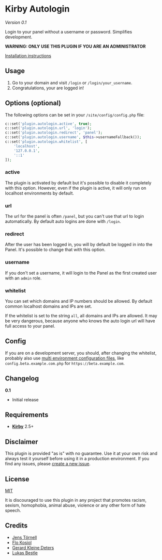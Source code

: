 # Kirby Autologin

*Version 0.1*

Login to your panel without a username or password. Simplifies development.

**WARNING: ONLY USE THIS PLUGIN IF YOU ARE AN ADMINISTRATOR**

[Installation instructions](docs/install.md)

## Usage

1. Go to your domain and visit `/login` or `/login/your_username`.
1. Congratulations, your are logged in!

## Options (optional)

The following options can be set in your `/site/config/config.php` file:

```php
c::set('plugin.autologin.active', true);
c::set('plugin.autologin.url', 'login');
c::set('plugin.autologin.redirect', 'panel');
c::set('plugin.autologin.username', $this->usernameFallback());
c::set('plugin.autologin.whitelist', [
    'localhost',
    '127.0.0.1',
    '::1'
]);
```

### active

The plugin is activated by default but it's possible to disable it completely with this option. However, even if the plugin is active, it will only run on localhost environments by default.

### url

The url for the panel is often `/panel`, but you can't use that url to login automatically. By default auto logins are done with `/login`.

### redirect

After the user has been logged in, you will by default be logged in into the Panel. It's possible to change that with this option.

### username

If you don't set a username, it will login to the Panel as the first created user with an `admin` role.

### whitelist

You can set which domains and IP numbers should be allowed. By default common localhost domains and IPs are set.

If the whitelist is set to the string `all`, all domains and IPs are allowed. It may be very dangerous, because anyone who knows the auto login url will have full access to your panel.

## Config

If you are on a development server, you should, after changing the whitelist, probably also use [multi environment configuration files](https://getkirby.com/docs/developer-guide/configuration/options#multi-environment-setup), like `config.beta.example.com.php` for `https://beta.example.com`.

## Changelog

**0.1**

- Initial release

## Requirements

- [**Kirby**](https://getkirby.com/) 2.5+

## Disclaimer

This plugin is provided "as is" with no guarantee. Use it at your own risk and always test it yourself before using it in a production environment. If you find any issues, please [create a new issue](https://github.com/username/plugin-name/issues/new).

## License

[MIT](https://opensource.org/licenses/MIT)

It is discouraged to use this plugin in any project that promotes racism, sexism, homophobia, animal abuse, violence or any other form of hate speech.

## Credits

- [Jens Törnell](https://github.com/jenstornell)
- [Flo Kosiol](https://github.com/flokosiol)
- [Gerard Kleine Deters](https://github.com/gerardkd)
- [Lukas Bestle](https://github.com/lukasbestle)